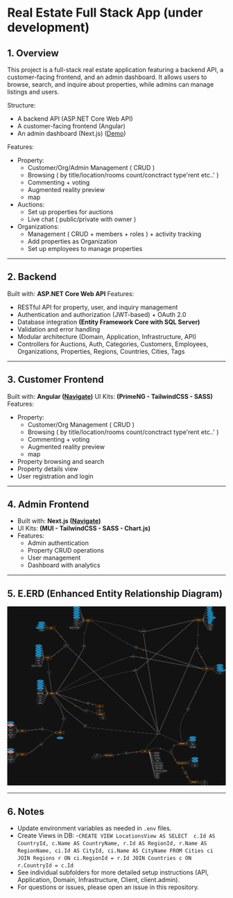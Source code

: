 # Real Estate Full Stack App (under development)

## 1. Overview 

This project is a full-stack real estate application featuring a backend API, a customer-facing frontend, and an admin dashboard. It allows users to browse, search, and inquire about properties, while admins can manage listings and users.

Structure:

- A backend API (ASP.NET Core Web API)
- A customer-facing frontend (Angular)
- An admin dashboard (Next.js) ([Demo](https://real-estate-admin-yn.vercel.app))

Features:

- Property: 
	- Customer/Org/Admin Management ( CRUD )
	- Browsing ( by title/location/rooms count/conctract type'rent etc..' )
	- Commenting + voting
	- Augmented reality preview
	- map 
- Auctions:
	- Set up properties for auctions
	- Live chat ( public/private with owner )
- Organizations:
	- Management ( CRUD + members + roles ) + activity tracking
	- Add properties as Organization
	- Set up employees to manage properties

---

## 2. Backend

Built with: **ASP.NET Core Web API**
Features:
- RESTful API for property, user, and inquiry management
- Authentication and authorization (JWT-based) + OAuth 2.0
- Database integration **(Entity Framework Core with SQL Server)**
- Validation and error handling
- Modular architecture (Domain, Application, Infrastructure, API)
- Controllers for Auctions, Auth, Categories, Customers, Employees, Organizations, Properties, Regions, Countries, Cities, Tags

---

## 3. Customer Frontend

Built with: **Angular ([Navigate](url))**
UI Kits: **(PrimeNG - TailwindCSS - SASS)**
Features:
- Property: 
  - Customer/Org Management ( CRUD )
  - Browsing ( by title/location/rooms count/conctract type'rent etc..' )
  - Commenting + voting
  - Augmented reality preview
  - map 
- Property browsing and search
- Property details view
- User registration and login

---

## 4. Admin Frontend

- Built with: **Next.js ([Navigate](url))**
- UI Kits: **(MUI - TailwindCSS - SASS - Chart.js)**
- Features:
  - Admin authentication
  - Property CRUD operations
  - User management
  - Dashboard with analytics

---

## 5. E.ERD (Enhanced Entity Relationship Diagram)

![ERD](docs/eerd.png)

---

## 6. Notes

- Update environment variables as needed in `.env` files.
- Create Views in DB:
  -``CREATE VIEW LocationsView AS
     SELECT 
        c.Id AS CountryId, c.Name AS CountryName,
        r.Id AS RegionId, r.Name AS RegionName,
        ci.Id AS CityId, ci.Name AS CityName
     FROM Cities ci
     JOIN Regions r ON ci.RegionId = r.Id
     JOIN Countries c ON r.CountryId = c.Id
	``
- See individual subfolders for more detailed setup instructions (API, Application, Domain, Infrastructure, Client, client.admin).
- For questions or issues, please open an issue in this repository.
